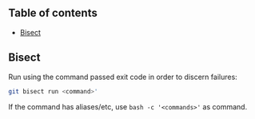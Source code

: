 ## Table of contents

- [Bisect](#bisect)

## Bisect

Run using the command passed exit code in order to discern failures:

```sh
git bisect run <command>'
```

If the command has aliases/etc, use `bash -c '<commands>'` as command.
